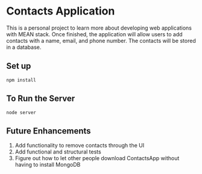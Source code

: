 # Contacts Application

This is a personal project to learn more about developing web applications with MEAN stack. Once finished, the application will allow users to add contacts with a name, email, and phone number. The contacts will be stored in a database.

## Set up

`npm install`

## To Run the Server

`node server`

## Future Enhancements

1. Add functionality to remove contacts through the UI
2. Add functional and structural tests
3. Figure out how to let other people download ContactsApp without having to install MongoDB
